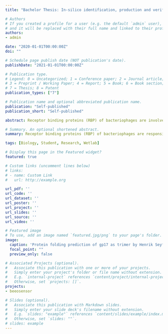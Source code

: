 ```yaml
---
title: "Bachelor Thesis: In-silico identification, production and verification of the receptor binding protein of the Paenibacillus phage HB10c2"

# Authors
# If you created a profile for a user (e.g. the default `admin` user), write the username (folder name) here 
# and it will be replaced with their full name and linked to their profile.
authors:
- admin

date: "2020-01-01T00:00:00Z"
doi: ""

# Schedule page publish date (NOT publication's date).
publishDate: "2021-01-01T00:00:00Z"

# Publication type.
# Legend: 0 = Uncategorized; 1 = Conference paper; 2 = Journal article;
# 3 = Preprint / Working Paper; 4 = Report; 5 = Book; 6 = Book section;
# 7 = Thesis; 8 = Patent
publication_types: ["7"]

# Publication name and optional abbreviated publication name.
publication: "Self-published"
publication_short: "Self-published"

abstract: Receptor binding proteins (RBP) of bacteriophages are involved in the specific recognition and binding of bacteria via all types of receptors. In the phage subclass Siphoviridae they are located at the most distal part of the tail, anchored in the baseplate. The baseplate consists of a varying number of proteins for each phage and is responsible for connecting the phage with the host bacterium to enable the phage to inject its DNA into the cytoplasm.   These proteins are key for the binding mechanism of phages, but rather limited information is available in literature. Since the specific recognition of bacterial cells has a great potential for whole cell detection and other applications, it would, however, be important to obtain a better understanding of these proteins (RBPs).   In the course of my studies, the gene product gp17 (HB_00017) has been identified as a likely candidate for being the RBP of the *Paenibacillus* phage HB10c2. The sequenced genome of HB10c2 were compared with the genome of other phages and putative protein candidates were modelled with Phyre2. Subsequently, the protein was produced heterologously in *Escherichia coli*. However, it seemed to be insoluble. A newly designed test for RBPs based on Ni-NTA affinity chromatography failed to confirm the interaction of gp17 with Paenibacillus larvae. A colony-assay for the identification of RBPs suggested that the protein encoded by HB_00017 could be the RBP of HB10c2.

# Summary. An optional shortened abstract.
summary: Receptor binding proteins (RBP) of bacteriophages are responsible for recognizing and and attaching to the host of the bacteriophage. The gene product gp17 (HB_00017) could be the RPB of the *Paenibacillus* phage HB10c2, but further tests are necessary.

tags: [Biology, Student, Research, Wetlab]

# Display this page in the Featured widget?
featured: true

# Custom links (uncomment lines below)
# links:
# - name: Custom Link
#   url: http://example.org

url_pdf: ''
url_code: ''
url_dataset: ''
url_poster: ''
url_project: ''
url_slides: ''
url_source: ''
url_video: ''

# Featured image
# To use, add an image named `featured.jpg/png` to your page's folder. 
image:
  caption: 'Protein folding prediction of gp17 as trimer by Henrik Seyfried (iGEM team member), the target candidate of the thesis'
  focal_point: ""
  preview_only: false

# Associated Projects (optional).
#   Associate this publication with one or more of your projects.
#   Simply enter your project's folder or file name without extension.
#   E.g. `internal-project` references `content/project/internal-project/index.md`.
#   Otherwise, set `projects: []`.
projects:
- beeosensor

# Slides (optional).
#   Associate this publication with Markdown slides.
#   Simply enter your slide deck's filename without extension.
#   E.g. `slides: "example"` references `content/slides/example/index.md`.
#   Otherwise, set `slides: ""`.
# slides: example
---
```

